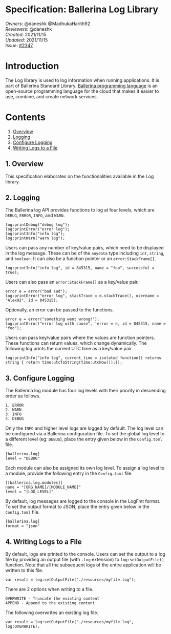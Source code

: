 # Specification: Ballerina Log Library

_Owners_: @daneshk @MadhukaHarith92  
_Reviewers_: @daneshk  
_Created_: 2021/11/15  
_Updated_: 2021/11/15  
_Issue_: [#2347](https://github.com/ballerina-platform/ballerina-standard-library/issues/2347)

# Introduction
The Log library is used to log information when running applications. It is part of Ballerina Standard Library. [Ballerina programming language](https://ballerina.io/) is an open-source programming language for the cloud that makes it easier to use, combine, and create network services.

# Contents

1. [Overview](#1-overview)
2. [Logging](#2-logging)
3. [Configure Logging](#3-configure-logging)
4. [Writing Logs to a File](#4-writing-logs-to-a-file)

## 1. Overview
This specification elaborates on the functionalities available in the Log library.

## 2. Logging
The Ballerina log API provides functions to log at four levels, which are `DEBUG`, `ERROR`, `INFO`, and `WARN`.
```ballerina
log:printDebug("debug log");
log:printError("error log");
log:printInfo("info log");
log:printWarn("warn log");
```

Users can pass any number of key/value pairs, which need to be displayed in the log message. These can be of the `anydata` type including `int`, `string`, and `boolean`. It can also be a function pointer or an `error:StackFrame[]`.
```ballerina
log:printInfo("info log", id = 845315, name = "foo", successful = true);
```

Users can also pass an `error:StackFrame[]` as a key/value pair.
```ballerina
error e = error("bad sad");
log:printError("error log", stackTrace = e.stackTrace(), username = "Alex92", id = 845315);
```

Optionally, an error can be passed to the functions.
```ballerina
error e = error("something went wrong!");
log:printError("error log with cause", 'error = e, id = 845315, name = "foo");
```

Users can pass key/value pairs where the values are function pointers. These functions can return values, which change dynamically. The following log prints the current UTC time as a key/value pair.
```ballerina
log:printInfo("info log", current_time = isolated function() returns string { return time:utcToString(time:utcNow());});
```

## 3. Configure Logging
The Ballerina log module has four log levels with their priority in descending order as follows.
```
1. ERROR
2. WARN
3. INFO
4. DEBUG
```
Only the `INFO` and higher level logs are logged by default. The log level can be configured via a Ballerina configuration file.
To set the global log level to a different level (eg: `DEBUG`), place the entry given below in the `Config.toml` file.
```
[ballerina.log]
level = "DEBUG"
```

Each module can also be assigned its own log level. To assign a log level to a module, provide the following entry in the `Config.toml` file.
```
[[ballerina.log.modules]]
name = "[ORG_NAME]/[MODULE_NAME]"
level = "[LOG_LEVEL]"
```

By default, log messages are logged to the console in the LogFmt format. To set the output format to JSON, place the entry given below in the `Config.toml` file.
```
[ballerina.log]
format = "json"
```

## 4. Writing Logs to a File
By default, logs are printed to the console. Users can set the output to a log file by providing an output file (with `.log` extension) to `log:setOutputFile()` function.
Note that all the subsequent logs of the entire application will be written to this file.
```ballerina
var result = log:setOutputFile("./resources/myfile.log");
```

There are 2 options when writing to a file.
```
OVERWRITE - Truncate the existing content
APPEND - Append to the existing content
```

The following overwrites an existing log file.
```ballerina
var result = log:setOutputFile("./resources/myfile.log", log:OVERWRITE);
```
